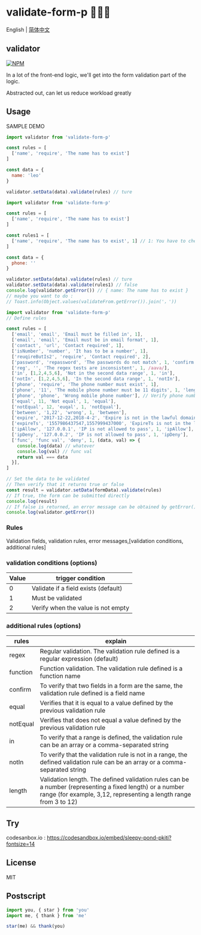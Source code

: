 # validate-form-p 🎉🎉📄

English | [简体中文](./README-zh_CN.md)

## validator

[![NPM](https://nodei.co/npm/validate-form-p.png)](https://nodei.co/npm/validate-form-p/)

In a lot of the front-end logic, we'll get into the form validation part of the logic.

Abstracted out, can let us reduce workload greatly

## Usage

SAMPLE DEMO

```js
import validator from 'validate-form-p'

const rules = [
  ['name', 'require', 'The name has to exist']
]

const data = {
  name: 'leo'
}

validator.setData(data).validate(rules) // ture
```

```js
import validator from 'validate-form-p'

const rules = [
  ['name', 'require', 'The name has to exist']
]

const rules1 = [
  ['name', 'require', 'The name has to exist', 1] // 1: You have to check whether the name field is in the data or not
]

const data = {
  phone: ''
}

validator.setData(data).validate(rules) // ture
validator.setData(data).validate(rules1) // false
console.log(validator.getError()) // { name: The name has to exist }
// maybe you want to do : 
// Toast.info(Object.values(validateFrom.getError()).join('，'))
```

```js
import validator from 'validate-form-p'
// Define rules

const rules = [
  ['email', 'email', 'Email must be filled in', 1],
  ['email', 'email', 'Email must be in email format', 1],
  ['contact', 'url', 'Contact required', 1],
  ['isNumber', 'number', 'It has to be a number', 1],
  ['reuqireButIs2', 'require', 'Contact required', 2],
  ['password', 'repassword', 'The passwords do not match', 1, 'confirm'],
  ['reg', '', 'The regex tests are inconsistent', 1, /aava/],
  ['in', [1,2,4,5,6], 'Not in the second data range', 1, 'in'],
  ['notIn', [1,2,4,5,6], 'In the second data range', 1, 'notIn'],
  ['phone', 'require', 'The phone number must exist', 1],
  ['phone', '11', 'The mobile phone number must be 11 digits', 1, 'length'], // If the above condition does not satisfy the error condition here it will not be triggered
  ['phone', 'phone', 'Wrong mobile phone number'], // Verify phone number accuracy but only in mainland China
  ['equal', 11, 'Not equal', 1, 'equal'],
  ['notEqual', 12, 'euqal', 1, 'notEqual'],
  ['between', '1,22', 'wrong', 1, 'between'],
  ['expire', '2017-12-22,2018-4-2', 'Expire is not in the lawful domain', 1, 'expire'],
  ['expireTs', '1557986437547,1557999437000', 'ExpireTs is not in the lawful domain', 1, 'expire'],
  ['ipAllow', '127.0.0.1', 'IP is not allowed to pass', 1, 'ipAllow'],
  ['ipDeny', '127.0.0.2', 'IP is not allowed to pass', 1, 'ipDeny'],
  ['func', 'func val', 'deny', 1, (data, val) => {
    console.log(data) // whatever
    console.log(val) // func val
    return val === data
  }],
]

// Set the data to be validated
// Then verify that it returns true or false
const result = validator.setData(formData).validate(rules)
// If true, the form can be submitted directly
console.log(result)
// If false is returned, an error message can be obtained by getError()
console.log(validator.getError())
```

### Rules

Validation fields, validation rules, error messages,[validation conditions, additional rules]


### validation conditions (options)
|Value | trigger condition|
|---|----|
|0|Validate if a field exists (default)|
|1|Must be validated|
|2|Verify when the value is not empty|


### additional rules (options)
|rules|explain|
|----|----|
|regex|Regular validation. The validation rule defined is a regular expression (default)|
|function|Function validation. The validation rule defined is a function name|
|confirm|To verify that two fields in a form are the same, the validation rule defined is a field name|
|equal|Verifies that it is equal to a value defined by the previous validation rule|
|notEqual|Verifies that does not equal a value defined by the previous validation rule|
|in|To verify that a range is defined, the validation rule can be an array or a comma-separated string|
|notIn|To verify that the validation rule is not in a range, the defined validation rule can be an array or a comma-separated string|
|length|Validation length. The defined validation rules can be a number (representing a fixed length) or a number range (for example, 3,12, representing a length range from 3 to 12)|


## Try

codesanbox.io : https://codesandbox.io/embed/sleepy-pond-pkiti?fontsize=14

## License
MIT

## Postscript
```js
import you, { star } from 'you'
import me, { thank } from 'me'

star(me) && thank(you)
```
